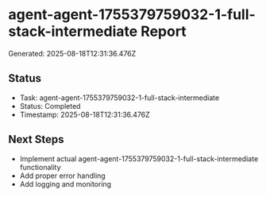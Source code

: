 # agent-agent-1755379759032-1-full-stack-intermediate Report

Generated: 2025-08-18T12:31:36.476Z

## Status
- Task: agent-agent-1755379759032-1-full-stack-intermediate
- Status: Completed
- Timestamp: 2025-08-18T12:31:36.476Z

## Next Steps
- Implement actual agent-agent-1755379759032-1-full-stack-intermediate functionality
- Add proper error handling
- Add logging and monitoring
